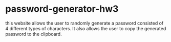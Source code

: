 # password-generator-hw3

this website allows the user to randomly generate a password consisted of 4 different types of characters. It also allows the user to copy the generated password to the clipboard.

